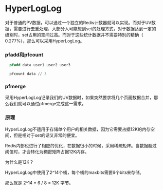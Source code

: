 # HyperLogLog

 对于普通的PV数据，可以通过一个独立的Redis计数器就可以实现。而对于UV数据，需要进行去重处理，大部分人可能想到set的处理方式，对于数据达到一定的级别时，set占用的空间过高。而对于这些统计数据并不需要特别的精确（ 0.277%），那么可以采用HyperLogLog。

### pfadd和pfcount

```s
  pfadd data user1 user2 user3

  pfcount data // 3
```

### pfmerge

  采用HyperLogLog记录我们的UV数据时，如果突然要求将几个页面数据合并，那么我们就可以通过pfmerge完成这一需求。

### 原理

  HyperLogLog不适用于存储单个用户的相关数据，因为它需要占据12K的内存空间，但是相对于set的话又非常的便宜。

  Redis内部也进行了相应的优化，在数据很小的时候，采用稀疏矩阵。当数据超过阈值时，才会转化为稠密矩阵占据12K内存。

  为什么是12K？

  HyperLogLog中使用了2^14个桶，每个桶的maxbits需要6个bits来存储。

  那么就是 2^14 * 6 / 8 = 12K 字节。